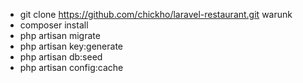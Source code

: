 - git clone https://github.com/chickho/laravel-restaurant.git warunk
- composer install
- php artisan migrate
- php artisan key:generate
- php artisan db:seed
- php artisan config:cache
